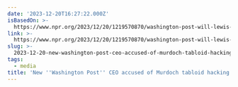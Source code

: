 ```yaml
---
date: '2023-12-20T16:27:22.000Z'
isBasedOn: >-
  https://www.npr.org/2023/12/20/1219570870/washington-post-will-lewis-tabloid-hacking-prince-harry
link: >-
  https://www.npr.org/2023/12/20/1219570870/washington-post-will-lewis-tabloid-hacking-prince-harry
slug: >-
  2023-12-20-new-washington-post-ceo-accused-of-murdoch-tabloid-hacking-cover-up-npr
tags:
  - media
title: 'New ''Washington Post'' CEO accused of Murdoch tabloid hacking cover-up : NPR'
---
```


